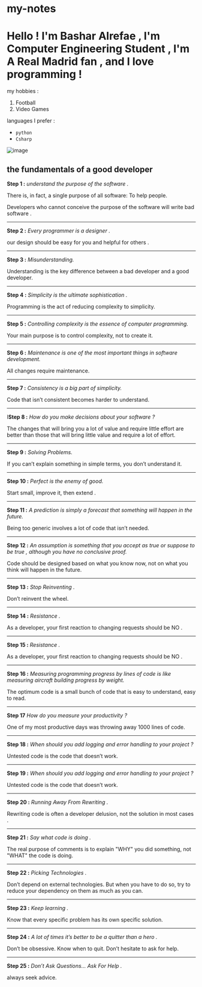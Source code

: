 # my-notes

# Hello ! I'm Bashar Alrefae , I'm Computer Engineering Student , I'm A Real Madrid fan , and I love programming !

my hobbies :
1. Football
2. Video Games

languages I prefer :

* `python`
* `Csharp`



![image](https://www.google.com/url?sa=i&url=https%3A%2F%2Fwww.softlabsgroup.com%2Fhire-dedicated-developers&psig=AOvVaw0VOyywHMh8kgTS_2_JIdKr&ust=1644336150039000&source=images&cd=vfe&ved=0CAsQjRxqFwoTCKCYiNv77fUCFQAAAAAdAAAAABAD)







## the fundamentals of a good developer

**Step 1 :** *understand the purpose of the software .* 

There is, in fact, a single purpose of all software: To help people.

Developers who cannot conceive the purpose of the software will write bad software .


***


**Step 2 :** *Every programmer is a designer .*

our design should be easy for you and helpful for others .


***



**Step 3 :** *Misunderstanding.*

Understanding is the key difference between a bad developer and a good developer.


***


**Step 4 :** *Simplicity is the ultimate sophistication .*

Programming is the act of reducing complexity to simplicity.


***


**Step 5 :** *Controlling complexity is the essence of computer programming.*

Your main purpose is to control complexity, not to create it.


***



**Step 6 :** *Maintenance is one of the most important things in software development.*

All changes require maintenance.


***



**Step 7 :** *Consistency is a big part of simplicity.*

Code that isn’t consistent becomes harder to understand.


***


I**Step 8 :** *How do you make decisions about your software ?*

The changes that will bring you a lot of value and require little effort are better than those that will bring little value and require a lot of effort.


***



**Step 9 :** *Solving Problems.*

If you can’t explain something in simple terms, you don’t understand it.


***


**Step 10 :** *Perfect is the enemy of good.*

Start small, improve it, then extend .

***


**Step 11 :** *A prediction is simply a forecast that something will happen in the future.*

Being too generic involves a lot of code that isn’t needed. 

***


**Step 12 :** *An assumption is something that you accept as true or suppose to be true , although you have no conclusive proof.*

Code should be designed based on what you know now, not on what you think will happen in the future.

***


**Step 13 :** *Stop Reinventing .*

Don’t reinvent the wheel.


***


 **Step 14 :** *Resistance .* 

As a developer, your first reaction to changing requests should be NO . 

***


**Step 15 :** *Resistance .*

As a developer, your first reaction to changing requests should be NO .


***


**Step 16 :** *Measuring programming progress by lines of code is like measuring aircraft building progress by weight.*

The optimum code is a small bunch of code that is easy to understand, easy to read. 


***


**Step 17** *How do you measure your productivity ?*

One of my most productive days was throwing away 1000 lines of code.


***


**Step 18 :** *When should you add logging and error handling to your project ?*

Untested code is the code that doesn’t work.


***

 

 **Step 19 :** *When should you add logging and error handling to your project ?*

Untested code is the code that doesn’t work.


***



 **Step 20 :** *Running Away From Rewriting .*

Rewriting code is often a developer delusion, not the solution in most cases .


***


 **Step 21 :** *Say what code is doing .*

The real purpose of comments is to explain "WHY" you did something, not "WHAT" the code is doing.


***

 

 **Step 22 :** *Picking Technologies .*

Don’t depend on external technologies. But when you have to do so, try to reduce your dependency on them as much as you can.
 

 ***


 **Step 23 :** *Keep learning .*

Know that every specific problem has its own specific solution.
 

***


 **Step 24 :** *A lot of times it’s better to be a quitter than a hero .*

Don’t be obsessive. Know when to quit. Don’t hesitate to ask for help.
 

***


 **Step 25 :** *Don’t Ask Questions… Ask For Help .*

always seek advice.
 




